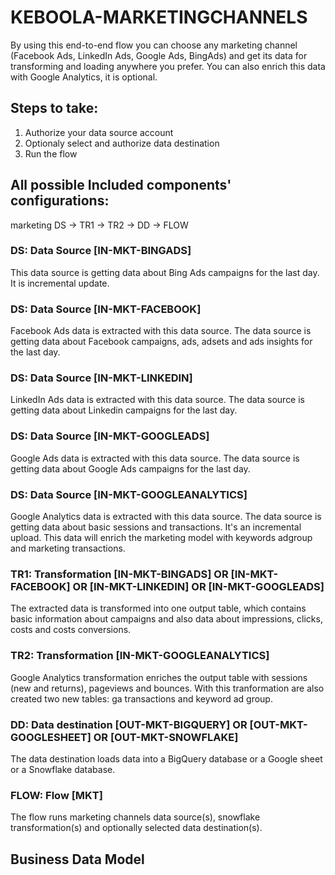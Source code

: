 # KEBOOLA-MARKETINGCHANNELS

By using this end-to-end flow you can choose any marketing channel (Facebook Ads, LinkedIn Ads, Google Ads, BingAds) and get its data for transforming and loading anywhere you prefer. You can also enrich this data with Google Analytics, it is optional.

## Steps to take:
1. Authorize your data source account
2. Optionaly select and authorize data destination
3. Run the flow

## All possible Included components' configurations:

marketing DS -> TR1 -> TR2 -> DD -> FLOW

### DS: Data Source [IN-MKT-BINGADS] 

This data source is getting data about Bing Ads campaigns for the last day. It is incremental update.

### DS: Data Source [IN-MKT-FACEBOOK]

Facebook Ads data is extracted with this data source. The data source is getting data about Facebook campaigns, ads, adsets and ads insights for the last day.

### DS: Data Source [IN-MKT-LINKEDIN]

LinkedIn Ads data is extracted with this data source. The data source is getting data about Linkedin campaigns for the last day.

### DS: Data Source [IN-MKT-GOOGLEADS]

Google Ads data is extracted with this data source. The data source is getting data about Google Ads campaigns for the last day.

### DS: Data Source [IN-MKT-GOOGLEANALYTICS]

Google Analytics data is extracted with this data source. The data source is getting data about basic sessions and transactions. It's an incremental upload. This data will enrich the marketing model with keywords adgroup and marketing transactions.

### TR1: Transformation [IN-MKT-BINGADS] OR [IN-MKT-FACEBOOK] OR [IN-MKT-LINKEDIN] OR [IN-MKT-GOOGLEADS]

The extracted data is transformed into one output table, which contains basic information about campaigns and also data about impressions, clicks, costs and costs conversions.

### TR2: Transformation [IN-MKT-GOOGLEANALYTICS]

Google Analytics transformation enriches the output table with sessions (new and returns), pageviews and bounces. With this tranformation are also created two new tables: ga transactions and keyword ad group.

### DD: Data destination [OUT-MKT-BIGQUERY] OR [OUT-MKT-GOOGLESHEET] OR [OUT-MKT-SNOWFLAKE] 

The data destination loads data into a BigQuery database or a Google sheet or a Snowflake database.

### FLOW: Flow [MKT]

The flow runs marketing channels data source(s), snowflake transformation(s) and optionally selected data destination(s).

## Business Data Model





